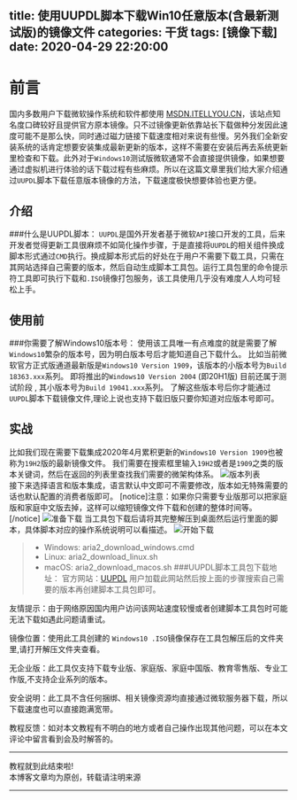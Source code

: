 title: 使用UUPDL脚本下载Win10任意版本(含最新测试版)的镜像文件
categories: 干货
tags: [镜像下载]
date: 2020-04-29 22:20:00
---
前言
===
国内多数用户下载微软操作系统和软件都使用 [MSDN.ITELLYOU.CN](https://msdn.itellyou.cn)，该站点知名度口碑较好且提供官方原本镜像。只不过镜像更新依靠站长下载做种分发因此速度可能不是那么快，同时通过磁力链接下载速度相对来说有些慢。另外我们全新安装系统的话肯定想要安装集成最新更新的版本，这样不需要在安装后再去系统更新里检查和下载。此外对于`Windows10`测试版微软通常不会直接提供镜像，如果想要通过虚拟机进行体验的话下载过程有些麻烦。所以在这篇文章里我们给大家介绍通过`UUPDL`脚本下载任意版本镜像的方法，下载速度极快想要体验也更方便。

介绍
---
###什么是UUPDL脚本：
`UUPDL`是国外开发者基于微软`API`接口开发的工具，后来开发者觉得更新工具很麻烦不如简化操作步骤，于是直接将`UUPDL`的相关组件换成脚本形式通过`CMD`执行。换成脚本形式后的好处在于用户不需要下载工具，只需在其网站选择自己需要的版本，然后自动生成脚本工具包。运行工具包里的命令提示符工具即可执行下载和`.ISO`镜像打包服务，该工具使用几乎没有难度人人均可轻松上手。

使用前
---
###你需要了解Windows10版本号：
使用该工具唯一有点难度的就是需要了解`Windows10`繁杂的版本号，因为明白版本号后才能知道自己下载什么。
比如当前微软官方正式版通道最新版是`Windows10 Version 1909`，该版本的小版本号为`Build 18363.xxx`系列。
即将推出的`Windows10 Version 2004` (即20H1版) 目前还属于测试阶段 ,  其小版本号为`Build 19041.xxx`系列。
了解这些版本号后你才能通过`UUPDL`脚本下载镜像文件,理论上说也支持下载旧版只要你知道对应版本号即可。

实战
---
比如我们现在需要下载集成2020年4月累积更新的`Windows10 Version 1909`也被称为`19H2`版的最新镜像文件。
我们需要在搜索框里输入`19H2`或者是`1909`之类的版本关键词，然后在返回的列表里查找我们需要的微架构体系。
![版本列表](https://pan.johnsonran.cn/AliDrive/Blog-IMG/UUPDL/version-show.png)  
接下来选择语言和版本集成，语言默认中文即可不需要修改，版本如无特殊需要的话也默认配置的消费者版即可。
[notice]注意：如果你只需要专业版那可以把家庭版和家庭中文版去掉，这样可以缩短镜像文件下载和创建的整体时间等。[/notice]
![准备下载](https://pan.johnsonran.cn/AliDrive/Blog-IMG/UUPDL/before-dl.png) 
当工具包下载后请将其完整解压到桌面然后运行里面的脚本，具体脚本对应的操作系统说明可以看描述。
![开始下载](https://pan.johnsonran.cn/AliDrive/Blog-IMG/UUPDL/sel.png)  
>- Windows: aria2_download_windows.cmd
>- Linux: aria2_download_linux.sh
>- macOS: aria2_download_macos.sh
###UUPDL脚本工具包下载地址：
官方网站：[UUPDL](https://uupdump.ml/?lang=zh-cn) 用户加载此网站然后按上面的步骤搜索自己需要的版本再创建脚本工具包即可。

友情提示：由于网络原因国内用户访问该网站速度较慢或者创建脚本工具包时可能无法下载如遇此问题请重试。

镜像位置：使用此工具创建的 `Windows10 .ISO`镜像保存在工具包解压后的文件夹里,请打开解压文件夹查看。

无企业版：此工具仅支持下载专业版、家庭版、家庭中国版、教育零售版、专业工作版,不支持企业系列的版本。

安全说明：此工具不含任何捆绑、相关镜像资源均直接通过微软服务器下载，所以下载速度也可以直接跑满宽带。

教程反馈：如对本文教程有不明白的地方或者自己操作出现其他问题，可以在本文评论中留言看到会及时解答的。

---
教程就到此结束啦!  
本博客文章均为原创，转载请注明来源

---
